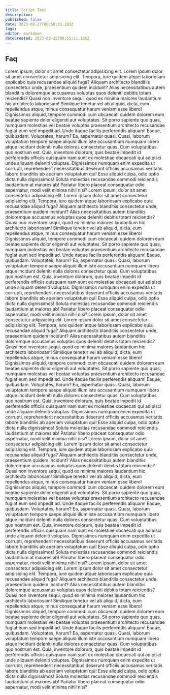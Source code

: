 ```yaml
---
title: Script Test
description: 
published: false
date: 2023-02-27T00:50:31.283Z
tags: 
editor: markdown
dateCreated: 2023-02-25T00:55:11.125Z
---
```


## Faq

<i-expansion-panel-list style="--expansion-panel-color: black; --expansion-panel-background: white; --expansion-panel-background-header: #eee; --expansion-panel-hr: black;"> <i-expansion-panel-list-item data-expansion-state="contracted"> <i-expansion-panel-list-item-header> <i-expansion-panel-list-item-header-content>Lorem ipsum, dolor sit amet consectetur adipisicing elit.</i-expansion-panel-list-item-header-content> </i-expansion-panel-list-item-header> <i-expansion-panel-list-item-body style="max-height: 0px;"> <i-expansion-panel-list-item-body-content>Lorem ipsum dolor sit amet consectetur adipisicing elit. Tempora, iure quidem atque laboriosam explicabo quia recusandae aliquid fuga? Aliquam architecto blanditiis consectetur unde, praesentium quidem incidunt? Alias necessitatibus autem blanditiis doloremque accusamus voluptas quos deleniti debitis totam reiciendis? Quasi non inventore sequi, quod ex minima maiores laudantium hic architecto laboriosam! Similique tenetur vel ab aliquid, dicta, eum repellendus atque, minus consequatur harum veniam esse libero! Dignissimos aliquid, tempore commodi cum obcaecati quidem dolorem eum beatae sapiente dolor eligendi aut voluptates. Sit porro sapiente quo quas, numquam molestias vel beatae voluptas praesentium architecto recusandae fugiat eum sed impedit ad. Unde itaque facilis perferendis aliquam! Eaque, quibusdam. Voluptates, harum? Ea, aspernatur quasi. Quasi, laborum voluptatum tempore saepe aliquid illum iste accusantium numquam libero atque incidunt deleniti nulla dolores consectetur quas. Cum voluptatibus quo nostrum est. Quia, inventore dolorum, quis beatae impedit id perferendis officiis quisquam nam sunt ex molestiae obcaecati qui adipisci unde aliquam deleniti voluptas. Dignissimos numquam enim expedita ut corrupti, reprehenderit necessitatibus deserunt officiis accusamus veritatis labore blanditiis ab aperiam voluptatum qui! Esse aliquid culpa, odio optio dicta nulla dignissimos! Soluta molestias recusandae commodi reiciendis laudantium at maiores ab! Pariatur libero placeat consequatur odio aspernatur, modi velit minima nihil nisi?</i-expansion-panel-list-item-body-content> </i-expansion-panel-list-item-body> </i-expansion-panel-list-item> <i-expansion-panel-list-item data-expansion-state="contracted"> <i-expansion-panel-list-item-header> <i-expansion-panel-list-item-header-content>Lorem ipsum, dolor sit amet consectetur adipisicing elit.</i-expansion-panel-list-item-header-content> </i-expansion-panel-list-item-header> <i-expansion-panel-list-item-body style="max-height: 0px;"> <i-expansion-panel-list-item-body-content>Lorem ipsum dolor sit amet consectetur adipisicing elit. Tempora, iure quidem atque laboriosam explicabo quia recusandae aliquid fuga? Aliquam architecto blanditiis consectetur unde, praesentium quidem incidunt? Alias necessitatibus autem blanditiis doloremque accusamus voluptas quos deleniti debitis totam reiciendis? Quasi non inventore sequi, quod ex minima maiores laudantium hic architecto laboriosam! Similique tenetur vel ab aliquid, dicta, eum repellendus atque, minus consequatur harum veniam esse libero! Dignissimos aliquid, tempore commodi cum obcaecati quidem dolorem eum beatae sapiente dolor eligendi aut voluptates. Sit porro sapiente quo quas, numquam molestias vel beatae voluptas praesentium architecto recusandae fugiat eum sed impedit ad. Unde itaque facilis perferendis aliquam! Eaque, quibusdam. Voluptates, harum? Ea, aspernatur quasi. Quasi, laborum voluptatum tempore saepe aliquid illum iste accusantium numquam libero atque incidunt deleniti nulla dolores consectetur quas. Cum voluptatibus quo nostrum est. Quia, inventore dolorum, quis beatae impedit id perferendis officiis quisquam nam sunt ex molestiae obcaecati qui adipisci unde aliquam deleniti voluptas. Dignissimos numquam enim expedita ut corrupti, reprehenderit necessitatibus deserunt officiis accusamus veritatis labore blanditiis ab aperiam voluptatum qui! Esse aliquid culpa, odio optio dicta nulla dignissimos! Soluta molestias recusandae commodi reiciendis laudantium at maiores ab! Pariatur libero placeat consequatur odio aspernatur, modi velit minima nihil nisi?</i-expansion-panel-list-item-body-content> </i-expansion-panel-list-item-body> </i-expansion-panel-list-item> <i-expansion-panel-list-item data-expansion-state="contracted"> <i-expansion-panel-list-item-header> <i-expansion-panel-list-item-header-content>Lorem ipsum, dolor sit amet consectetur adipisicing elit.</i-expansion-panel-list-item-header-content> </i-expansion-panel-list-item-header> <i-expansion-panel-list-item-body style="max-height: 0px;"> <i-expansion-panel-list-item-body-content>Lorem ipsum dolor sit amet consectetur adipisicing elit. Tempora, iure quidem atque laboriosam explicabo quia recusandae aliquid fuga? Aliquam architecto blanditiis consectetur unde, praesentium quidem incidunt? Alias necessitatibus autem blanditiis doloremque accusamus voluptas quos deleniti debitis totam reiciendis? Quasi non inventore sequi, quod ex minima maiores laudantium hic architecto laboriosam! Similique tenetur vel ab aliquid, dicta, eum repellendus atque, minus consequatur harum veniam esse libero! Dignissimos aliquid, tempore commodi cum obcaecati quidem dolorem eum beatae sapiente dolor eligendi aut voluptates. Sit porro sapiente quo quas, numquam molestias vel beatae voluptas praesentium architecto recusandae fugiat eum sed impedit ad. Unde itaque facilis perferendis aliquam! Eaque, quibusdam. Voluptates, harum? Ea, aspernatur quasi. Quasi, laborum voluptatum tempore saepe aliquid illum iste accusantium numquam libero atque incidunt deleniti nulla dolores consectetur quas. Cum voluptatibus quo nostrum est. Quia, inventore dolorum, quis beatae impedit id perferendis officiis quisquam nam sunt ex molestiae obcaecati qui adipisci unde aliquam deleniti voluptas. Dignissimos numquam enim expedita ut corrupti, reprehenderit necessitatibus deserunt officiis accusamus veritatis labore blanditiis ab aperiam voluptatum qui! Esse aliquid culpa, odio optio dicta nulla dignissimos! Soluta molestias recusandae commodi reiciendis laudantium at maiores ab! Pariatur libero placeat consequatur odio aspernatur, modi velit minima nihil nisi?</i-expansion-panel-list-item-body-content> </i-expansion-panel-list-item-body> </i-expansion-panel-list-item> <i-expansion-panel-list-item data-expansion-state="contracted"> <i-expansion-panel-list-item-header> <i-expansion-panel-list-item-header-content>Lorem ipsum, dolor sit amet consectetur adipisicing elit.</i-expansion-panel-list-item-header-content> </i-expansion-panel-list-item-header> <i-expansion-panel-list-item-body style="max-height: 0px;"> <i-expansion-panel-list-item-body-content>Lorem ipsum dolor sit amet consectetur adipisicing elit. Tempora, iure quidem atque laboriosam explicabo quia recusandae aliquid fuga? Aliquam architecto blanditiis consectetur unde, praesentium quidem incidunt? Alias necessitatibus autem blanditiis doloremque accusamus voluptas quos deleniti debitis totam reiciendis? Quasi non inventore sequi, quod ex minima maiores laudantium hic architecto laboriosam! Similique tenetur vel ab aliquid, dicta, eum repellendus atque, minus consequatur harum veniam esse libero! Dignissimos aliquid, tempore commodi cum obcaecati quidem dolorem eum beatae sapiente dolor eligendi aut voluptates. Sit porro sapiente quo quas, numquam molestias vel beatae voluptas praesentium architecto recusandae fugiat eum sed impedit ad. Unde itaque facilis perferendis aliquam! Eaque, quibusdam. Voluptates, harum? Ea, aspernatur quasi. Quasi, laborum voluptatum tempore saepe aliquid illum iste accusantium numquam libero atque incidunt deleniti nulla dolores consectetur quas. Cum voluptatibus quo nostrum est. Quia, inventore dolorum, quis beatae impedit id perferendis officiis quisquam nam sunt ex molestiae obcaecati qui adipisci unde aliquam deleniti voluptas. Dignissimos numquam enim expedita ut corrupti, reprehenderit necessitatibus deserunt officiis accusamus veritatis labore blanditiis ab aperiam voluptatum qui! Esse aliquid culpa, odio optio dicta nulla dignissimos! Soluta molestias recusandae commodi reiciendis laudantium at maiores ab! Pariatur libero placeat consequatur odio aspernatur, modi velit minima nihil nisi?</i-expansion-panel-list-item-body-content> </i-expansion-panel-list-item-body> </i-expansion-panel-list-item> <i-expansion-panel-list-item data-expansion-state="contracted"> <i-expansion-panel-list-item-header> <i-expansion-panel-list-item-header-content>Lorem ipsum, dolor sit amet consectetur adipisicing elit.</i-expansion-panel-list-item-header-content> </i-expansion-panel-list-item-header> <i-expansion-panel-list-item-body style="max-height: 0px;"> <i-expansion-panel-list-item-body-content>Lorem ipsum dolor sit amet consectetur adipisicing elit. Tempora, iure quidem atque laboriosam explicabo quia recusandae aliquid fuga? Aliquam architecto blanditiis consectetur unde, praesentium quidem incidunt? Alias necessitatibus autem blanditiis doloremque accusamus voluptas quos deleniti debitis totam reiciendis? Quasi non inventore sequi, quod ex minima maiores laudantium hic architecto laboriosam! Similique tenetur vel ab aliquid, dicta, eum repellendus atque, minus consequatur harum veniam esse libero! Dignissimos aliquid, tempore commodi cum obcaecati quidem dolorem eum beatae sapiente dolor eligendi aut voluptates. Sit porro sapiente quo quas, numquam molestias vel beatae voluptas praesentium architecto recusandae fugiat eum sed impedit ad. Unde itaque facilis perferendis aliquam! Eaque, quibusdam. Voluptates, harum? Ea, aspernatur quasi. Quasi, laborum voluptatum tempore saepe aliquid illum iste accusantium numquam libero atque incidunt deleniti nulla dolores consectetur quas. Cum voluptatibus quo nostrum est. Quia, inventore dolorum, quis beatae impedit id perferendis officiis quisquam nam sunt ex molestiae obcaecati qui adipisci unde aliquam deleniti voluptas. Dignissimos numquam enim expedita ut corrupti, reprehenderit necessitatibus deserunt officiis accusamus veritatis labore blanditiis ab aperiam voluptatum qui! Esse aliquid culpa, odio optio dicta nulla dignissimos! Soluta molestias recusandae commodi reiciendis laudantium at maiores ab! Pariatur libero placeat consequatur odio aspernatur, modi velit minima nihil nisi?</i-expansion-panel-list-item-body-content> </i-expansion-panel-list-item-body> </i-expansion-panel-list-item> </i-expansion-panel-list>